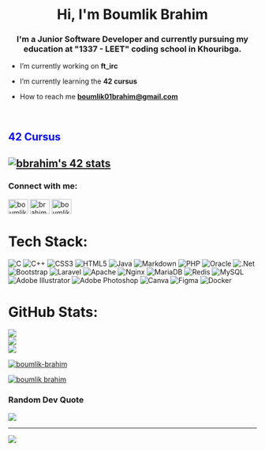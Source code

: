 <h1 align="center">Hi, I'm Boumlik Brahim</h1>
<h3 align="center">I'm a Junior Software Developer and currently pursuing my education at "1337 - LEET" coding school in Khouribga.</h3>

- I’m currently working on **ft_irc**

- I’m currently learning the **42 cursus**

- How to reach me **boumlik01brahim@gmail.com**
<br>
<h2 style="color: blue" > 42 Cursus <h2>
<a href="https://github.com/oakoudad/badge42"><img src="https://badge.mediaplus.ma/binary/bbrahim" alt="bbrahim's 42 stats" /></a>

<h3 align="left">Connect with me:</h3>
<p align="left">
<a href="https://twitter.com/boumlik brahim" target="blank"><img align="center" src="https://raw.githubusercontent.com/rahuldkjain/github-profile-readme-generator/master/src/images/icons/Social/twitter.svg" alt="boumlik brahim" height="30" width="40" /></a>
<a href="https://linkedin.com/in/brahim boumlik" target="blank"><img align="center" src="https://raw.githubusercontent.com/rahuldkjain/github-profile-readme-generator/master/src/images/icons/Social/linked-in-alt.svg" alt="brahim boumlik" height="30" width="40" /></a>
<a href="https://stackoverflow.com/users/boumlik brahim" target="blank"><img align="center" src="https://raw.githubusercontent.com/rahuldkjain/github-profile-readme-generator/master/src/images/icons/Social/stack-overflow.svg" alt="boumlik brahim" height="30" width="40" /></a>
</p>

# Tech Stack:
![C](https://img.shields.io/badge/c-%2300599C.svg?style=for-the-badge&logo=c&logoColor=white) ![C++](https://img.shields.io/badge/c++-%2300599C.svg?style=for-the-badge&logo=c%2B%2B&logoColor=white) ![CSS3](https://img.shields.io/badge/css3-%231572B6.svg?style=for-the-badge&logo=css3&logoColor=white) ![HTML5](https://img.shields.io/badge/html5-%23E34F26.svg?style=for-the-badge&logo=html5&logoColor=white) ![Java](https://img.shields.io/badge/java-%23ED8B00.svg?style=for-the-badge&logo=java&logoColor=white) ![Markdown](https://img.shields.io/badge/markdown-%23000000.svg?style=for-the-badge&logo=markdown&logoColor=white) ![PHP](https://img.shields.io/badge/php-%23777BB4.svg?style=for-the-badge&logo=php&logoColor=white) ![Oracle](https://img.shields.io/badge/Oracle-F80000?style=for-the-badge&logo=oracle&logoColor=white) ![.Net](https://img.shields.io/badge/.NET-5C2D91?style=for-the-badge&logo=.net&logoColor=white) ![Bootstrap](https://img.shields.io/badge/bootstrap-%23563D7C.svg?style=for-the-badge&logo=bootstrap&logoColor=white) ![Laravel](https://img.shields.io/badge/laravel-%23FF2D20.svg?style=for-the-badge&logo=laravel&logoColor=white) ![Apache](https://img.shields.io/badge/apache-%23D42029.svg?style=for-the-badge&logo=apache&logoColor=white) ![Nginx](https://img.shields.io/badge/nginx-%23009639.svg?style=for-the-badge&logo=nginx&logoColor=white) ![MariaDB](https://img.shields.io/badge/MariaDB-003545?style=for-the-badge&logo=mariadb&logoColor=white) ![Redis](https://img.shields.io/badge/redis-%23DD0031.svg?style=for-the-badge&logo=redis&logoColor=white) ![MySQL](https://img.shields.io/badge/mysql-%2300f.svg?style=for-the-badge&logo=mysql&logoColor=white) ![Adobe Illustrator](https://img.shields.io/badge/adobeillustrator-%23FF9A00.svg?style=for-the-badge&logo=adobeillustrator&logoColor=white) ![Adobe Photoshop](https://img.shields.io/badge/adobephotoshop-%2331A8FF.svg?style=for-the-badge&logo=adobephotoshop&logoColor=white) ![Canva](https://img.shields.io/badge/Canva-%2300C4CC.svg?style=for-the-badge&logo=Canva&logoColor=white) 	![Figma](https://img.shields.io/badge/figma-%23F24E1E.svg?style=for-the-badge&logo=figma&logoColor=white) ![Docker](https://img.shields.io/badge/docker-%230db7ed.svg?style=for-the-badge&logo=docker&logoColor=white)
# GitHub Stats:
![](https://github-readme-stats.vercel.app/api?username=Boumlik-Brahim&theme=swift&hide_border=false&include_all_commits=true&count_private=true)<br/>
![](https://github-readme-streak-stats.herokuapp.com/?user=Boumlik-Brahim&theme=swift&hide_border=false)<br/>
![](https://github-readme-stats.vercel.app/api/top-langs/?username=Boumlik-Brahim&theme=swift&hide_border=false&include_all_commits=true&count_private=true&layout=compact)

<p align="left"> <a href="https://github.com/ryo-ma/github-profile-trophy"><img src="https://github-profile-trophy.vercel.app/?username=boumlik-brahim" alt="boumlik-brahim" /></a> </p>

<p align="left"> <a href="https://twitter.com/boumlik brahim" target="blank"><img src="https://img.shields.io/twitter/follow/boumlik brahim?logo=twitter&style=for-the-badge" alt="boumlik brahim" /></a> </p>


### Random Dev Quote
![](https://quotes-github-readme.vercel.app/api?type=horizontal&theme=light)

---
[![](https://visitcount.itsvg.in/api?id=Boumlik-Brahim&icon=0&color=12)](https://visitcount.itsvg.in)

<!-- Proudly created with GPRM ( https://gprm.itsvg.in ) -->